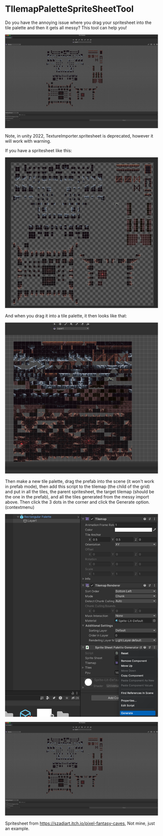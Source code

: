 # TIlemapPaletteSpriteSheetTool
Do you have the annoying issue where you drag your spritesheet into the tile palette and then it gets all messy? This tool can help you!

![alt text](https://github.com/SentientDragon5/TIlemapPaletteSpriteSheetTool/blob/main/Organized%20Import.png)

Note, in unity 2022, TextureImporter.spritesheet is deprecated, however it will work with warning.

If you have  a spritesheet like this:

![alt text](https://github.com/SentientDragon5/TIlemapPaletteSpriteSheetTool/blob/main/Spritesheet.png)

And when you drag it into a tile palette, it then looks like that:

![alt text](https://github.com/SentientDragon5/TIlemapPaletteSpriteSheetTool/blob/main/MessyImport.png)

Then make a new tile palette, drag the prefab into the scene (it won't work in prefab mode), then add this script to the tilemap (the child of the grid) and put in all the tiles, the parent spritesheet, the target tilemap (should be the one in the prefab), and all the tiles generated from the messy import above. Then click the 3 dots in the corner and click the Generate option. (contextmenu)

![alt text](https://github.com/SentientDragon5/TIlemapPaletteSpriteSheetTool/blob/main/How.png)


![alt text](https://github.com/SentientDragon5/TIlemapPaletteSpriteSheetTool/blob/main/Organized%20Import.png)

Spritesheet from https://szadiart.itch.io/pixel-fantasy-caves, Not mine, just an example.
